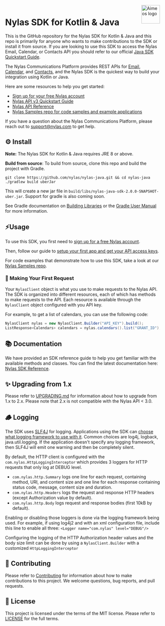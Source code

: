 <a href="https://www.nylas.com/">
    <img src="https://brand.nylas.com/assets/downloads/logo_horizontal_png/Nylas-Logo-Horizontal-Blue_.png" alt="Aimeos logo" title="Aimeos" align="right" height="60" />
</a>

# Nylas SDK for Kotlin & Java
This is the GitHub repository for the Nylas SDK for Kotlin & Java and this repo is primarily for anyone who wants to make contributions to the SDK or install it from source. If you are looking to use this SDK to access the Nylas Email, Calendar, or Contacts API you should refer to our official [Java SDK Quickstart Guide](https://developer.nylas.com/docs/sdks/java/).

The Nylas Communications Platform provides REST APIs for [Email](https://developer.nylas.com/docs/email/), [Calendar](https://developer.nylas.com/docs/calendar/), and [Contacts](https://developer.nylas.com/docs/contacts/), and the Nylas SDK is the quickest way to build your integration using Kotlin or Java.

Here are some resources to help you get started:

- [Sign up for your free Nylas account](https://dashboard.nylas.com/register)
- [Nylas API v3 Quickstart Guide](https://developer.nylas.com/docs/v3-beta/v3-quickstart/)
- [Nylas API Reference](https://docs.nylas.com/reference)
- [Nylas Samples repo for code samples and example applications](https://github.com/orgs/nylas-samples/repositories?q=&type=all&language=java)

If you have a question about the Nylas Communications Platform, please reach out to support@nylas.com to get help.

## ⚙️ Install
**Note:** The Nylas SDK for Kotlin & Java requires JRE 8 or above.
    
**Build from source**: To build from source, clone this repo and build the project with Gradle.

```shell
git clone https://github.com/nylas/nylas-java.git && cd nylas-java
./gradlew build uberJar
```

This will create a new jar file in `build/libs/nylas-java-sdk-2.0.0-SNAPSHOT-uber.jar`. Support for gradle is also coming soon.

See Gradle documentation on [Building Libraries](https://guides.gradle.org/building-java-libraries/)
or the [Gradle User Manual](https://docs.gradle.org/current/userguide/userguide.html) for more information.

## ⚡️Usage

To use this SDK, you first need to [sign up for a free Nylas account](https://dashboard.nylas.com/register).

Then, follow our guide to [setup your first app and get your API access keys](https://developer.nylas.com/docs/v3-beta/v3-quickstart/#update-or-create-test-provider-applications).

For code examples that demonstrate how to use this SDK, take a look at our [Nylas Samples repo](https://github.com/orgs/nylas-samples/repositories?q=&type=all&language=java).

### 🚀 Making Your First Request

Your `NylasClient` object is what you use to make requests to the Nylas API. The SDK is organized into different resources, each of which has methods to make requests to the API. Each resource is available through the `NylasClient` object configured with you API key.

For example, to get a list of calendars, you can use the following code:

```java
NylasClient nylas = new NylasClient.Builder("API_KEY").build();
ListResponse<Calendars> calendars = nylas.calendars().list("GRANT_ID");
```

## 📚 Documentation
We have provided an SDK reference guide to help you get familiar with the available methods and classes. You can find the latest documentation here: [Nylas SDK Reference](https://nylas-java-sdk-reference.pages.dev/).

## ✨ Upgrading from 1.x

Please refer to [UPGRADING.md](UPGRADING.md) for information about how to upgrade from 1.x to 2.x. Please note that 2.x is not compatible with the Nylas API < 3.0.

## 🪵 Logging

The SDK uses [SLF4J](http://www.slf4j.org) for logging.  Applications using the SDK can
[choose what logging framework to use with it](http://www.slf4j.org/manual.html#projectDep).
Common choices are log4j, logback, java.util.logging. If the application doesn't specify any logging framework,
then SLF4J will emit one warning and then be completely silent.

By default, the HTTP client is configured with the `com.nylas.HttpLoggingInterceptor`
which provides 3 loggers for HTTP requests that only log at DEBUG level.
- `com.nylas.http.Summary` logs one line for each request, containing method, URI, and content size
and one line for each response containing status code, message, content size and duration.
- `com.nylas.http.Headers` logs the request and response HTTP headers (except Authorization value by default).
- `com.nylas.http.Body` logs request and response bodies (first 10kB by default).

Enabling or disabling those loggers is done via the logging framework being used.
For example, if using log4j2 and with an xml configuration file, include this line to enable all three:
`<Logger name="com.nylas" level="DEBUG"/>`

Configuring the logging of the HTTP Authorization header values and the body size limit can be done by using a 
`NylasClient.Builder` with a customized `HttpLoggingInterceptor`

## 💙 Contributing

Please refer to [Contributing](Contributing.md) for information about how to make contributions to this project. We welcome questions, bug reports, and pull requests.

## 📝 License

This project is licensed under the terms of the MIT license. Please refer to [LICENSE](LICENSE) for the full terms. 
